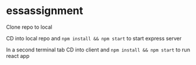 # essassignment

Clone repo to local

CD into local repo and `npm install && npm start` to start express server

In a second terminal tab CD into client and `npm install && npm start` to run react app

